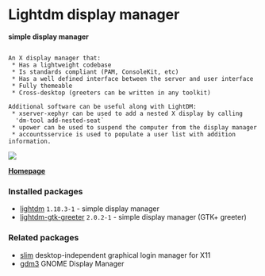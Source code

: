 # Lightdm display manager

__simple display manager__

```

An X display manager that:
 * Has a lightweight codebase
 * Is standards compliant (PAM, ConsoleKit, etc)
 * Has a well defined interface between the server and user interface
 * Fully themeable
 * Cross-desktop (greeters can be written in any toolkit)

Additional software can be useful along with LightDM:
 * xserver-xephyr can be used to add a nested X display by calling
  'dm-tool add-nested-seat`
 * upower can be used to suspend the computer from the display manager
 * accountsservice is used to populate a user list with addition information.

```

[![](https://screenshots.debian.net/thumbnail-with-version/lightdm/9001)](https://screenshots.debian.net/screenshot-with-version/lightdm/9001)



**[Homepage](https://launchpad.net/lightdm)**

### Installed packages

* [lightdm](https://packages.debian.org/stretch/lightdm) `1.18.3-1` - simple display manager
* [lightdm-gtk-greeter](https://packages.debian.org/stretch/lightdm-gtk-greeter) `2.0.2-1` - simple display manager (GTK+ greeter)

### Related packages

 * [slim](https://packages.debian.org/stretch/slim) desktop-independent graphical login manager for X11
 * [gdm3](https://packages.debian.org/stretch/gdm3) GNOME Display Manager

